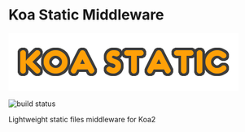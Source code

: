 # Koa Static Middleware

![logo](logo.png)

![build status](https://travis-ci.org/mosluce/koa-static.svg?branch=master)

Lightweight static files middleware for Koa2
